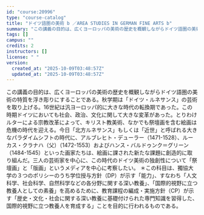 ```yaml
---
id: "course:20996"
type: "course-catalog"
title: "ドイツ語圏の美術 b ／AREA STUDIES IN GERMAN FINE ARTS b"
summary: "この講義の目的は、広くヨーロッパの美術の歴史を概観しながらドイツ語圏の美術の特質を浮き彫りにすることである。秋学期は「ドイツ・ルネサンス」の芸術を取り上げる。16世紀は汎ヨーロッパ的に大きな時代の転換期であった。この時期ドイツにおいても社会…"
tags: []
campus: ""
credits: 2
instructors: []
license: " "
version:
  created_at: "2025-10-09T03:48:57Z"
  updated_at: "2025-10-09T03:48:57Z"
---
```


この講義の目的は、広くヨーロッパの美術の歴史を概観しながらドイツ語圏の美術の特質を浮き彫りにすることである。秋学期は「ドイツ・ルネサンス」の芸術を取り上げる。16世紀は汎ヨーロッパ的に大きな時代の転換期であった。この時期ドイツにおいても社会、政治、文化に関して大きな変革があった。とりわけルターによる宗教改革によって、キリスト教美術、なかでも祭壇画を含む絵画は危機の時代を迎える。今日「北方ルネサンス」もしくは「近世」と呼ばれる大きなパラダイムシフトの時代に、アルブレヒト・デューラー（1471-1528）、ルーカス・クラナハ（父）（1472-1553）およびハンス・バルドゥンク＝グリーン（1484-1545）といった画家たちは、絵画に課された新たな課題に創造的に取り組んだ。三人の芸術家を中心に、この時代のドイツ美術の独創性について「祭壇画」と「版画」というメディアを中心に考察したい。 ＊この科目は、獨協大学の３つのポリシーのうち学位授与方針（DP）が示す「能力」、すなわち「人文科学、社会科学、自然科学などの各分野に関する深い教養」、「国際的視野に立つ教養人としての素養」を高めるために、教育課程の編成・実施方針（CP）が示す「歴史・文化・社会に関する深い教養に基礎付けられた専門知識を習得した、国際的視野に立つ教養人を育成する」ことを目的に行われるものである。
